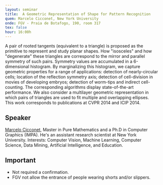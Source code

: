 ```yaml
---
layout: seminar
title:  A Geometric Representation of Shape for Pattern Recognition
quem: Marcelo Cicconet, New York University
onde: FGV - Praia de Botafogo, 190, room 317
tex: false
hour: 16:00h
---
```


A pair of rooted tangents (equivalent to a triangle) is proposed as
the primitive to represent and study planar shapes. How "isosceles"
and how "degenerate" these triangles are correspond to the mirror and
parallel symmetry of such pairs. Symmetry values are accumulated in a
6-dimensional histogram. By marginalizing this histogram, we capture
geometric properties for a range of applications: detection of
nearly-circular cells; location of the reflection symmetry axis;
detection of cell-division in movies of developing embryos; detection
of worm-tips and indirect cell-counting. The corresponding algorithms
display state-of-the-art performance. We also consider a multilayer
geometric representation in which pairs of triangles are used to fit
multiple and overlapping ellipses. This work corresponds to
publications at CVPR 2014 and ICIP 2014.


## Speaker

[Marcelo Cicconet](http://www.marceloc.net/index.html), Master in Pure
Mathematics and a Ph.D in Computer Graphics (IMPA). He's an assistant
research scientist at New York University. Interests: Computer Vision,
Machine Learning, Computer Science, Data Mining, Artificial
Intelligence, and Education.

## Important

- Not required a confirmation.
- FGV not allow the entrance of people wearing shorts and/or slippers.

